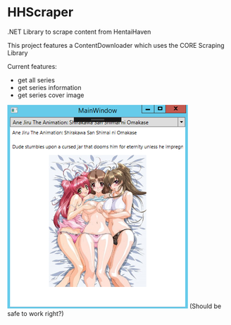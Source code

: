 # HHScraper
.NET Library to scrape content from HentaiHaven

This project features a ContentDownloader which uses the CORE Scraping Library

Current features:
- get all series
- get series information
- get series cover image

![Current ContentDownloader Window](https://github.com/Arunujuj/HHScraper/blob/master/Screenshots/screen_1.png)
(Should be safe to work right?)
